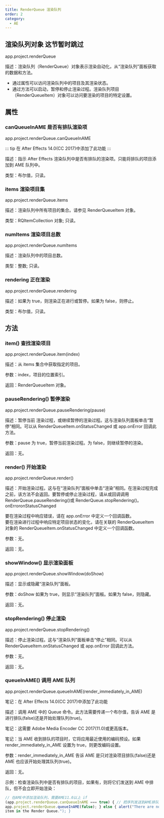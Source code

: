 ```yaml
---
title: RenderQueue 渲染队列
order: 2
category:
  - AE
---
```


## 渲染队列对象 这节暂时跳过 #

app.project.renderQueue

描述：渲染队列（RenderQueue）对象表示渲染自动化，从“渲染队列”面板获取的数据和方法。

- 通过属性可以访问渲染队列中的项目及其渲染状态。
- 通过方法可以启动，暂停和停止渲染过程。渲染队列项目（RenderQueueItem）对象可以访问要渲染的项目的特定设置。

## 属性

### canQueueInAME 是否有排队渲染项

app.project.renderQueue.canQueueInAME

::: tip
在 After Effects 14.0(CC 2017)中添加了此功能
:::

描述：指示 After Effects 渲染队列中是否有排队的渲染项。只能将排队的项目添加到 AME 队列中。

类型：布尔值，只读。

### items 渲染项目集

app.project.renderQueue.items

描述：渲染队列中所有项目的集合。请参见 RenderQueueItem 对象。

类型：RQItemCollection 对象; 只读。

### numItems 渲染项目总数

app.project.renderQueue.numItems

描述：渲染队列中的项目总数。

类型：整数; 只读。

### rendering 正在渲染

app.project.renderQueue.rendering

描述：如果为 true，则渲染正在进行或暂停。如果为 false，则停止。

类型：布尔值，只读。

## 方法

### item() 查找渲染项目

app.project.renderQueue.item(index)

描述：从 items 集合中获取指定的项目。

参数：index，项目的位置索引。

返回：RenderQueueItem 对象。

### pauseRendering() 暂停渲染

app.project.renderQueue.pauseRendering(pause)

描述：暂停当前 ​​ 渲染过程，或继续暂停的渲染过程。这与渲染队列面板单击“暂停”相同。可以从 RenderQueueItem.onStatusChanged 或 app.onError 回调此方法。

参数：pause 为 true，暂停当前渲染过程。为 false，则继续暂停的渲染。

返回：无。

### render() 开始渲染

app.project.renderQueue.render()

描述：开始渲染过程。这与在“渲染队列”面板中单击“渲染”相同。在渲染过程完成之前，该方法不会返回。要暂停或停止渲染过程，请从或回调调用 RenderQueue.pauseRendering()或 RenderQueue.stopRendering()。onErroronStatusChanged

要在渲染过程中响应错误，请在 app.onError 中定义一个回调函数。  
要在渲染进行过程中响应特定项目状态的变化，请在关联的 RenderQueueItem 对象的 RenderQueueItem.onStatusChanged 中定义一个回调函数。

参数：无。

返回：无。

### showWindow() 显示渲染面板

app.project.renderQueue.showWindow(doShow)

描述：显示或隐藏“渲染队列”面板。

参数：doShow 如果为 true，则显示“渲染队列”面板。如果为 false，则隐藏。

返回：无。

### stopRendering() 停止渲染

app.project.renderQueue.stopRendering()

描述：停止渲染过程。这与“渲染队列”面板单击“停止”相同。可以从 RenderQueueItem.onStatusChanged 或 app.onError 回调此方法。

参数：无。

返回：无。

### queueInAME() 调用 AME 队列

app.project.renderQueue.queueInAME(render_immediately_in_AME)

笔记：在 After Effects 14.0(CC 2017)中添加了此功能

描述：调用 AME 中的 Queue 命令。此方法需要传递一个布尔值，告诉 AME 是进行排队(false)还是开始处理队列(true)。

笔记：这需要 Adobe Media Encoder CC 2017(11.0)或更高版本。

笔记：当 AME 收到排队的项目时，它将应用最近使用的编码预设。如果 render_immediately_in_AME 设置为 true，则更改编码设置。

参数：render_immediately_in_AME 告诉 AME 是只对渲染项目排队(false)还是 AME 也应该开始处理其队列(true)。

返回：无。

示例：检查渲染队列中是否有排队的项目，如果有，则将它们发送到 AME 中排队，但不会立即开始渲染：

```javascript
// 在AME中添加渲染队列，需要AME11.0以上 if
(app.project.renderQueue.canQueueInAME === true) { // 把序列发送到AME排队，但是不开始渲染
app.project.renderQueue.queueInAME(false); } else { alert("There are no queued
item in the Render Queue."); }
```
